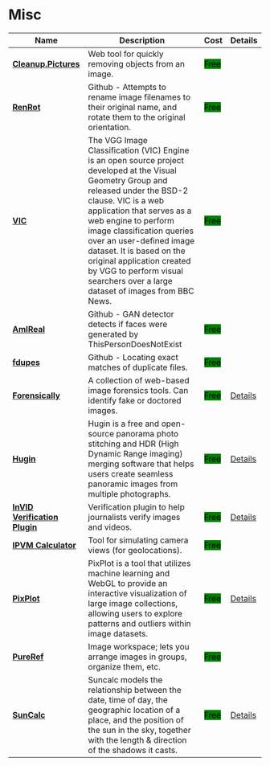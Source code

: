 # Misc

| Name | Description | Cost | Details |
| --- | --- | --- | --- |
| [**Cleanup.Pictures**](https://cleanup.pictures/) | Web tool for quickly removing objects from an image. | <mark style="background-color:green;">Free</mark> |  |
| [**RenRot**](https://github.com/andy-shev/RenRot) | Github - Attempts to rename image filenames to their original name, and rotate them to the original orientation. | <mark style="background-color:green;">Free</mark> |  |
| [**VIC**](http://www.robots.ox.ac.uk/~vgg/software/vic/) | The VGG Image Classification (VIC) Engine is an open source project developed at the Visual Geometry Group and released under the BSD-2 clause. VIC is a web application that serves as a web engine to perform image classification queries over an user-defined image dataset. It is based on the original application created by VGG to perform visual searchers over a large dataset of images from BBC News. | <mark style="background-color:green;">Free</mark> |  |
| [**AmIReal**](https://seintpl.github.io/AmIReal/) | Github - GAN detector detects if faces were generated by ThisPersonDoesNotExist | <mark style="background-color:green;">Free</mark> |  |
| [**fdupes**](https://github.com/adrianlopezroche/fdupes) | Github - Locating exact matches of duplicate files. | <mark style="background-color:green;">Free</mark> |  |
| [**Forensically**](https://29a.ch/photo-forensics/#forensic-magnifier) | A collection of web-based image forensics tools. Can identify fake or doctored images. | <mark style="background-color:green;">Free</mark> | [Details](../../tools/forensically/README.md) |
| [**Hugin**](https://hugin.sourceforge.io/) | Hugin is a free and open-source panorama photo stitching and HDR (High Dynamic Range imaging) merging software that helps users create seamless panoramic images from multiple photographs. | <mark style="background-color:green;">Free</mark> | [Details](../../tools/hugin/README.md) |
| [**InVID Verification Plugin**](https://www.invid-project.eu/tools-and-services/invid-verification-plugin/) | Verification plugin to help journalists verify images and videos. | <mark style="background-color:green;">Free</mark> | [Details](../../tools/invid/README.md) |
| [**IPVM Calculator**](https://calculator.ipvm.com/) | Tool for simulating camera views (for geolocations). | <mark style="background-color:green;">Free</mark> |  |
| [**PixPlot**](https://github.com/YaleDHLab/pix-plot) | PixPlot is a tool that utilizes machine learning and WebGL to provide an interactive visualization of large image collections, allowing users to explore patterns and outliers within image datasets. | <mark style="background-color:green;">Free</mark> | [Details](../../tools/pixplot/README.md) |
| [**PureRef**](https://www.pureref.com/index.php) | Image workspace; lets you arrange images in groups, organize them, etc. | <mark style="background-color:green;">Free</mark> |  |
| [**SunCalc**](https://www.suncalc.org) | Suncalc models the relationship between the date, time of day, the geographic location of a place, and the position of the sun in the sky, together with the length & direction of the shadows it casts. | <mark style="background-color:green;">Free</mark> | [Details](../../tools/suncalc/README.md) |